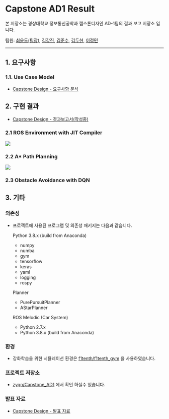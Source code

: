 # Capstone AD1 Result

본 저장소는 경상대학교 정보통신공학과 캡스톤디자인 AD-1팀의 결과 보고 저장소 입니다. 

팀원: [최윤도(팀장)](https://github.com/zygn), [김강진](https://github.com/nurdy-kim), [김준수](https://github.com/junsu-kim-creator), [김두현](https://github.com/durian977), [이정민](https://github.com/LJM0207)


---

## 1. 요구사항 
### 1.1. Use Case Model
 - [Capstone Design - 요구사항 분석](https://github.com/zygn/Capstone_AD1_Result/blob/main/1.%20%EC%9A%94%EA%B5%AC%EC%82%AC%ED%95%AD/Capston%20Design%20-%20%EC%9A%94%EA%B5%AC%EC%82%AC%ED%95%AD%20%EB%B6%84%EC%84%9D.pdf)

## 2. 구현 결과
 - [Capstone Design - 결과보고서(작성중)]()

### 2.1 ROS Environment with JIT Compiler
![](https://raw.githubusercontent.com/zygn/Capstone_AD1_Result/img/img/ros.png)
<!-- ![](https://raw.githubusercontent.com/zygn/Capston_AD1_Result/img/img/ros-vscode.png) -->
### 2.2 A* Path Planning
![](https://raw.githubusercontent.com/zygn/Capstone_AD1_Result/img/img/astar.png)
### 2.3 Obstacle Avoidance with DQN




## 3. 기타

### 의존성
- 프로젝트에 사용된 프로그램 및 의존성 패키지는 다음과 같습니다. 

    Python 3.8.x (build from Anaconda)
    - numpy 
    - numba 
    - gym
    - tensorflow
    - keras
    - yaml
    - logging
    - rospy

    Planner
    - PurePursuitPlanner
    - AStarPlanner

    ROS Melodic (Car System)
    - Python 2.7.x
    - Python 3.8.x (build from Anaconda)


### 환경

 - 강화학습을 위한 시뮬레이션 환경은 [f1tenth/f1tenth_gym](https://github.com/f1tenth/f1tenth_gym) 을 사용하였습니다. 

### 프로젝트 저장소

 - [zygn/Capstone_AD1](https://github.com/zygn/Capstone_AD1) 에서 확인 하실수 있습니다. 

### 발표 자료
 - [Capstone Design - 발표 자료](https://github.com/zygn/Capstone_AD1_Result/blob/main/2.%20%EA%B5%AC%ED%98%84%EA%B2%B0%EA%B3%BC/AD1%20%EC%B5%9C%EC%A2%85%20%EB%B3%B4%EA%B3%A0%EC%84%9C.pdf)

